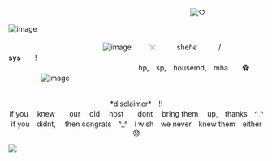 　　　　　　　　　　　　　 　　　　　 　　　　　　　![ ♡ ](https://komarev.com/ghpvc/?username=innocntluvr&color=BF7089&label=♡)


  ![image](https://github.com/user-attachments/assets/71116109-7f5c-4162-bec5-3c0c6a5a8093)



  
　　　　　　　　　　　　　  ![image](https://github.com/user-attachments/assets/527cd963-2adb-4930-b8e9-04885418cdcc)   　　   𓏴　　　she*he*　　　/　　　**sys**　　!<br>
　　　　　　　　　　　　　 　　　　　hp,　sp,　housemd,　mha　　✿      　　 　　   ![image](https://github.com/user-attachments/assets/210941e1-b03b-4c2d-af6c-664a172c2cac)

<p align="center">                
  <br> *disclaimer*　!!<br>
  if you 　knew　　our 　old 　host　　dont 　bring them 　up,　thanks　^_^<br>
  if you　didnt, 　then congrats　^_^　i wish　we never　knew them　either　😓
<p align="center">

![](https://i.postimg.cc/nLBbgqgh/Untitled249-20250704081123.png)
